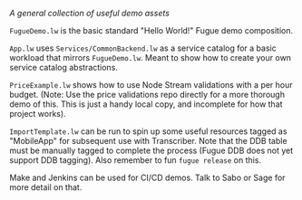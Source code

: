 *_A general collection of useful demo assets_*

`FugueDemo.lw` is the basic standard "Hello World!" Fugue demo composition.

`App.lw` uses `Services/CommonBackend.lw` as a service catalog for a basic workload that mirrors `FugueDemo.lw`. Meant to show how to create your own service catalog abstractions. 

`PriceExample.lw` shows how to use Node Stream validations with a per hour budget. (Note: Use the price validations repo directly for a more thorough demo of this. This is just a handy local copy, and incomplete for how that project works).

`ImportTemplate.lw` can be run to spin up some useful resources tagged as "MobileApp" for subsequent use with Transcriber. Note that the DDB table must be manually tagged to complete the process (Fugue DDB does not yet support DDB tagging). Also remember to fun `fugue release` on this.

Make and Jenkins can be used for CI/CD demos. Talk to Sabo or Sage for more detail on that.

